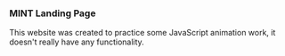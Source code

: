 ### MINT Landing Page

This website was created to practice some JavaScript animation work, it doesn't really have any functionality.
